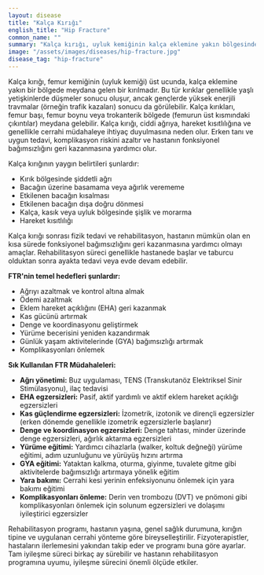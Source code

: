 ```yaml
---
layout: disease
title: "Kalça Kırığı"
english_title: "Hip Fracture"
common_name: ""
summary: "Kalça kırığı, uyluk kemiğinin kalça eklemine yakın bölgesinde meydana gelen bir kırılmadır ve genellikle düşme sonucu oluşur."
image: "/assets/images/diseases/hip-fracture.jpg"
disease_tag: "hip-fracture"
---
```





Kalça kırığı, femur kemiğinin (uyluk kemiği) üst ucunda, kalça eklemine yakın bir bölgede meydana gelen bir kırılmadır. Bu tür kırıklar genellikle yaşlı yetişkinlerde düşmeler sonucu oluşur, ancak gençlerde yüksek enerjili travmalar (örneğin trafik kazaları) sonucu da görülebilir. Kalça kırıkları, femur başı, femur boynu veya trokanterik bölgede (femurun üst kısmındaki çıkıntılar) meydana gelebilir. Kalça kırığı, ciddi ağrıya, hareket kısıtlılığına ve genellikle cerrahi müdahaleye ihtiyaç duyulmasına neden olur. Erken tanı ve uygun tedavi, komplikasyon riskini azaltır ve hastanın fonksiyonel bağımsızlığını geri kazanmasına yardımcı olur.


Kalça kırığının yaygın belirtileri şunlardır:

*   Kırık bölgesinde şiddetli ağrı
*   Bacağın üzerine basamama veya ağırlık verememe
*   Etkilenen bacağın kısalması
*   Etkilenen bacağın dışa doğru dönmesi
*   Kalça, kasık veya uyluk bölgesinde şişlik ve morarma
*   Hareket kısıtlılığı


Kalça kırığı sonrası fizik tedavi ve rehabilitasyon, hastanın mümkün olan en kısa sürede fonksiyonel bağımsızlığını geri kazanmasına yardımcı olmayı amaçlar. Rehabilitasyon süreci genellikle hastanede başlar ve taburcu olduktan sonra ayakta tedavi veya evde devam edebilir.

**FTR'nin temel hedefleri şunlardır:**

*   Ağrıyı azaltmak ve kontrol altına almak
*   Ödemi azaltmak
*   Eklem hareket açıklığını (EHA) geri kazanmak
*   Kas gücünü artırmak
*   Denge ve koordinasyonu geliştirmek
*   Yürüme becerisini yeniden kazandırmak
*   Günlük yaşam aktivitelerinde (GYA) bağımsızlığı artırmak
*   Komplikasyonları önlemek

**Sık Kullanılan FTR Müdahaleleri:**

*   **Ağrı yönetimi:** Buz uygulaması, TENS (Transkutanöz Elektriksel Sinir Stimülasyonu), ilaç tedavisi
*   **EHA egzersizleri:** Pasif, aktif yardımlı ve aktif eklem hareket açıklığı egzersizleri
*   **Kas güçlendirme egzersizleri:** İzometrik, izotonik ve dirençli egzersizler (erken dönemde genellikle izometrik egzersizlerle başlanır)
*   **Denge ve koordinasyon egzersizleri:** Denge tahtası, minder üzerinde denge egzersizleri, ağırlık aktarma egzersizleri
*   **Yürüme eğitimi:** Yardımcı cihazlarla (walker, koltuk değneği) yürüme eğitimi, adım uzunluğunu ve yürüyüş hızını artırma
*   **GYA eğitimi:** Yataktan kalkma, oturma, giyinme, tuvalete gitme gibi aktivitelerde bağımsızlığı artırmaya yönelik eğitim
*   **Yara bakımı:** Cerrahi kesi yerinin enfeksiyonunu önlemek için yara bakımı eğitimi
*   **Komplikasyonları önleme:** Derin ven trombozu (DVT) ve pnömoni gibi komplikasyonları önlemek için solunum egzersizleri ve dolaşımı iyileştirici egzersizler

Rehabilitasyon programı, hastanın yaşına, genel sağlık durumuna, kırığın tipine ve uygulanan cerrahi yönteme göre bireyselleştirilir. Fizyoterapistler, hastaların ilerlemesini yakından takip eder ve programı buna göre ayarlar. Tam iyileşme süreci birkaç ay sürebilir ve hastanın rehabilitasyon programına uyumu, iyileşme sürecini önemli ölçüde etkiler.

